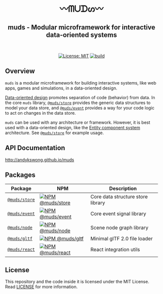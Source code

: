 <h1 align="center">〰ᗰᑌᗪᔕ〰</h1>
<h2 align="center">muds - Modular microframework for interactive data-oriented systems</h2>
<br />
<p align="center">
  <a href="./LICENSE"><img src="https://img.shields.io/badge/License-MIT-yellow.svg" alt="License: MIT" /></a>
  <a href="https://github.com/andykswong/muds/actions/workflows/build.yaml"><img src="https://github.com/andykswong/muds/actions/workflows/build.yaml/badge.svg" alt="build" /></a>
</p>

## Overview
`muds` is a modular microframework for building interactive systems, like web apps, games and simulations, in a data-oriented design.

[Data-oriented design](https://en.wikipedia.org/wiki/Data-oriented_design) promotes separation of code (behavior) from data. In the core `muds` library, [`@muds/store`](./packages/store) provides the generic data structures to model your data store, and [`@muds/event`](./packages/event) provides a way for your code logic to act on changes in the data store.

`muds` can be used with any architecture or framework. However, it is best used with a data-oriented design, like the [Entity component system](https://en.wikipedia.org/wiki/Entity_component_system) architecture. See [`@muds/store`](./packages/store) for example usage.

## API Documentation
http://andykswong.github.io/muds

## Packages

|Package|NPM|Description|
|-------|---|-----------|
|[`@muds/store`](./packages/store)|<a href="https://www.npmjs.com/package/@muds/store"><img src="https://img.shields.io/npm/v/@muds/store?label=@muds/store" alt="NPM @muds/store" /></a>|Core data structure store library|
|[`@muds/event`](./packages/event)|<a href="https://www.npmjs.com/package/@muds/event"><img src="https://img.shields.io/npm/v/@muds/event?label=@muds/event" alt="NPM @muds/event" /></a>|Core event signal library|
|[`@muds/node`](./packages/node)|<a href="https://www.npmjs.com/package/@muds/node"><img src="https://img.shields.io/npm/v/@muds/node?label=@muds/node" alt="NPM @muds/node" /></a>|Scene node graph library|
|[`@muds/gltf`](./packages/gltf)|<a href="https://www.npmjs.com/package/@muds/gltf"><img src="https://img.shields.io/npm/v/@muds/gltf?label=@muds/gltf" alt="NPM @muds/gltf" /></a>|Minimal glTF 2.0 file loader|
|[`@muds/react`](./packages/react)|<a href="https://www.npmjs.com/package/@muds/react"><img src="https://img.shields.io/npm/v/@muds/react?label=@muds/react" alt="NPM @muds/react" /></a> |React integration utils|

## License
This repository and the code inside it is licensed under the MIT License. Read [LICENSE](./LICENSE) for more information.
